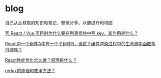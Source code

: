 # blog
自己从业获取的知识和笔记，整理分享，以便提升和巩固

[写 React / Vue 项目时为什么要在列表组件中写 key，其作用是什么？](https://github.com/wangyuan0108/blog/issues/1)

[React中一个组件A中有一个子组件B，请说下组件渲染过程中的生命周期函数执行顺序？](https://github.com/wangyuan0108/blog/issues/2)

[React性能优化怎么做？原理是什么？](https://github.com/wangyuan0108/blog/issues/3)

[redux的原理和使用方法？](https://github.com/wangyuan0108/blog/issues/4)
